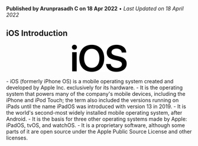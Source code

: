 **Published by Arunprasadh C on 18 Apr 2022** • *Last Updated on 18 April 2022*

## iOS Introduction
<p align="center">
<img src="./assets/images/iOS_Logo.png">
</p>
- iOS (formerly iPhone OS) is a mobile operating system created and developed by Apple Inc. exclusively for its hardware. 
- It is the operating system that powers many of the company's mobile devices, including the iPhone and iPod Touch; the term also included the versions running on iPads until the name iPadOS was introduced with version 13 in 2019. 
- It is the world's second-most widely installed mobile operating system, after Android. 
- It is the basis for three other operating systems made by Apple: iPadOS, tvOS, and watchOS. 
- It is a proprietary software, although some parts of it are open source under the Apple Public Source License and other licenses.

